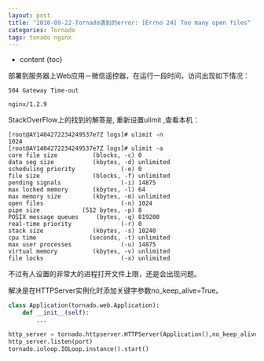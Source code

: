 ```yaml
---
layout: post
title: "2016-09-22-Tornado遇到的error: [Errno 24] Too many open files"
categories: Tornado
tags: tonado nginx 
---
```


* content
{toc}

部署到服务器上Web应用－微信遥控器，在运行一段时间，访问出现如下情况：

```
504 Gateway Time-out

nginx/1.2.9
```

StackOverFlow上的找到的解答是, 重新设置ulimit ,查看本机：

```
[root@AY1404272234249537e7Z logs]# ulimit -n
1024
[root@AY1404272234249537e7Z logs]# ulimit -a
core file size          (blocks, -c) 0
data seg size           (kbytes, -d) unlimited
scheduling priority             (-e) 0
file size               (blocks, -f) unlimited
pending signals                 (-i) 14875
max locked memory       (kbytes, -l) 64
max memory size         (kbytes, -m) unlimited
open files                      (-n) 1024
pipe size            (512 bytes, -p) 8
POSIX message queues     (bytes, -q) 819200
real-time priority              (-r) 0
stack size              (kbytes, -s) 10240
cpu time               (seconds, -t) unlimited
max user processes              (-u) 14875
virtual memory          (kbytes, -v) unlimited
file locks                      (-x) unlimited
```

不过有人设置的非常大的进程打开文件上限，还是会出现问题。

解决是在HTTPServer实例化时添加关键字参数no_keep_alive=True。

```python
class Application(tornado.web.Application):
    def __init__(self):
        ...

http_server = tornado.httpserver.HTTPServer(Application(),no_keep_alive=True)
http_server.listen(port)
tornado.ioloop.IOLoop.instance().start()
```

